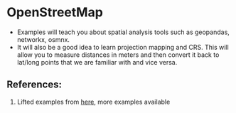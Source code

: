 # OpenStreetMap
* Examples will teach you about spatial analysis tools such as geopandas, networkx, osmnx.
* It will also be a good idea to learn projection mapping and CRS. This will allow you to measure distances in meters and then convert it back to lat/long points that we are familiar with and vice versa.

## References:
1. Lifted examples from [here](https://github.com/gboeing/osmnx-examples/tree/main/notebooks), more examples available